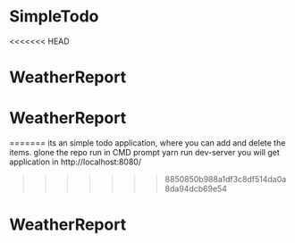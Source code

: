 # SimpleTodo
<<<<<<< HEAD
# WeatherReport
# WeatherReport
=======
its an simple todo application, where you can add and delete the items.
glone the repo
run in CMD prompt yarn run dev-server
you will get application in http://localhost:8080/
>>>>>>> 8850850b988a1df3c8df514da0a8da94dcb69e54
# WeatherReport
